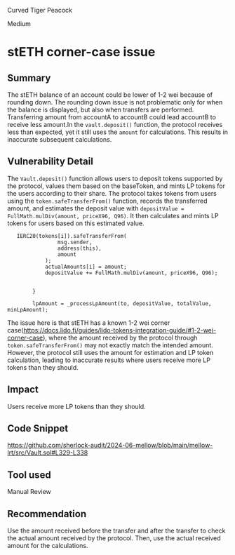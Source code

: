 Curved Tiger Peacock

Medium

# stETH corner-case issue

## Summary
The stETH balance of an account could be lower of 1-2 wei because of rounding down. The rounding down issue is not problematic only for when the balance is displayed, but also when transfers are performed. Transferring amount from accountA to accountB could lead accountB to receive less amount.In the `vault.deposit()` function, the protocol receives less than expected, yet it still uses the `amount` for calculations. This results in inaccurate subsequent calculations.

## Vulnerability Detail
The `Vault.deposit()` function allows users to deposit tokens supported by the protocol, values them based on the baseToken, and mints LP tokens for the users according to their share. The protocol takes tokens from users using the `token.safeTransferFrom()` function, records the transferred amount, and estimates the deposit value with `depositValue = FullMath.mulDiv(amount, priceX96, Q96)`. It then calculates and mints LP tokens for users based on this estimated value. 
```solidity
   IERC20(tokens[i]).safeTransferFrom(
                msg.sender,
                address(this),
                amount
            );
            actualAmounts[i] = amount;
            depositValue += FullMath.mulDiv(amount, priceX96, Q96);


        }

        lpAmount = _processLpAmount(to, depositValue, totalValue, minLpAmount);

```

The issue here is that stETH has a known 1-2 wei corner case(https://docs.lido.fi/guides/lido-tokens-integration-guide/#1-2-wei-corner-case), where the amount received by the protocol through `token.safeTransferFrom()` may not exactly match the intended amount. However, the protocol still uses the amount for estimation and LP token calculation, leading to inaccurate results where users receive more LP tokens than they should.

## Impact
Users receive more LP tokens than they should.

## Code Snippet
https://github.com/sherlock-audit/2024-06-mellow/blob/main/mellow-lrt/src/Vault.sol#L329-L338

## Tool used

Manual Review

## Recommendation
Use the amount received before the transfer and after the transfer to check the actual amount received by the protocol. Then, use the actual received amount for the calculations.
